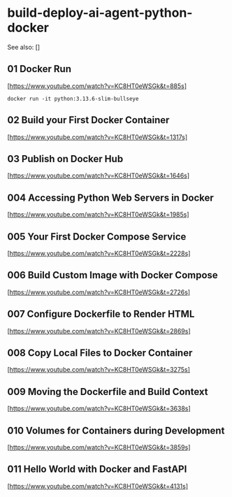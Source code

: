 # build-deploy-ai-agent-python-docker

See also:
[]

## 01 Docker Run

[https://www.youtube.com/watch?v=KC8HT0eWSGk&t=885s]

```
docker run -it python:3.13.6-slim-bullseye
```

## 02 Build your First Docker Container

[https://www.youtube.com/watch?v=KC8HT0eWSGk&t=1317s]

## 03  Publish on Docker Hub

[https://www.youtube.com/watch?v=KC8HT0eWSGk&t=1646s]

## 004 Accessing Python Web Servers in Docker

[https://www.youtube.com/watch?v=KC8HT0eWSGk&t=1985s]

## 005 Your First Docker Compose Service

[https://www.youtube.com/watch?v=KC8HT0eWSGk&t=2228s]


## 006 Build Custom Image with Docker Compose

[https://www.youtube.com/watch?v=KC8HT0eWSGk&t=2726s]

## 007 Configure Dockerfile to Render HTML

[https://www.youtube.com/watch?v=KC8HT0eWSGk&t=2869s]

## 008 Copy Local Files to Docker Container

[https://www.youtube.com/watch?v=KC8HT0eWSGk&t=3275s]

## 009 Moving the Dockerfile and Build Context

[https://www.youtube.com/watch?v=KC8HT0eWSGk&t=3638s]

## 010 Volumes for Containers during Development

[https://www.youtube.com/watch?v=KC8HT0eWSGk&t=3859s]

## 011 Hello World with Docker and FastAPI

[https://www.youtube.com/watch?v=KC8HT0eWSGk&t=4131s]

